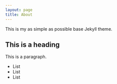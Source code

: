 ```yaml
---
layout: page
title: About
---
```


This is my as simple as possible base Jekyll theme.

## This is a heading

This is a paragraph.

* List
* List
* List
